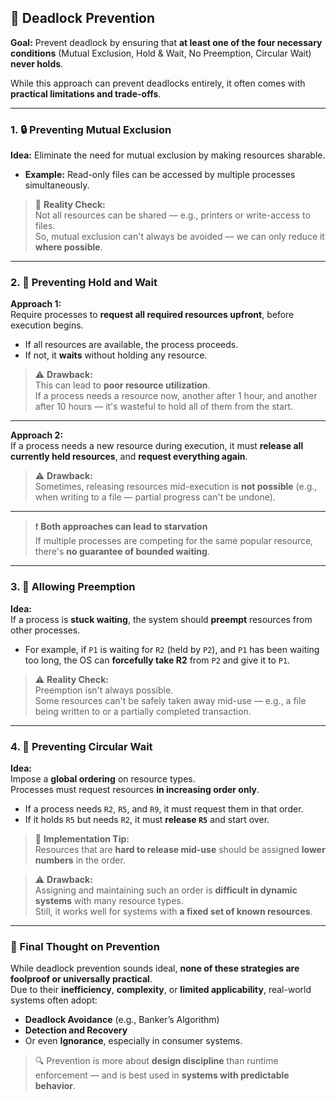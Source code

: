 ## 🚫 Deadlock Prevention

**Goal:** Prevent deadlock by ensuring that **at least one of the four necessary conditions** (Mutual Exclusion, Hold & Wait, No Preemption, Circular Wait) **never holds**.

While this approach can prevent deadlocks entirely, it often comes with **practical limitations and trade-offs**.

---

### 1. 🔒 Preventing Mutual Exclusion

**Idea:** Eliminate the need for mutual exclusion by making resources sharable.

- **Example:** Read-only files can be accessed by multiple processes simultaneously.

> 🔧 **Reality Check:**  
Not all resources can be shared — e.g., printers or write-access to files.  
So, mutual exclusion can't always be avoided — we can only reduce it **where possible**.

---

### 2. 🤲 Preventing Hold and Wait

**Approach 1:**  
Require processes to **request all required resources upfront**, before execution begins.

- If all resources are available, the process proceeds.
- If not, it **waits** without holding any resource.

> ⚠️ **Drawback:**  
This can lead to **poor resource utilization**.  
If a process needs a resource now, another after 1 hour, and another after 10 hours — it's wasteful to hold all of them from the start.

---

**Approach 2:**  
If a process needs a new resource during execution, it must **release all currently held resources**, and **request everything again**.

> ⚠️ **Drawback:**  
Sometimes, releasing resources mid-execution is **not possible** (e.g., when writing to a file — partial progress can't be undone).

---

> ❗ **Both approaches can lead to starvation**  
If multiple processes are competing for the same popular resource, there's **no guarantee of bounded waiting**.

---

### 3. 🔁 Allowing Preemption

**Idea:**  
If a process is **stuck waiting**, the system should **preempt** resources from other processes.

- For example, if `P1` is waiting for `R2` (held by `P2`), and `P1` has been waiting too long, the OS can **forcefully take R2** from `P2` and give it to `P1`.

> ⚠️ **Reality Check:**  
Preemption isn't always possible.  
Some resources can't be safely taken away mid-use — e.g., a file being written to or a partially completed transaction.

---

### 4. 🔄 Preventing Circular Wait

**Idea:**  
Impose a **global ordering** on resource types.  
Processes must request resources **in increasing order only**.

- If a process needs `R2`, `R5`, and `R9`, it must request them in that order.
- If it holds `R5` but needs `R2`, it must **release `R5`** and start over.

> 🔧 **Implementation Tip:**  
Resources that are **hard to release mid-use** should be assigned **lower numbers** in the order.

> ⚠️ **Drawback:**  
Assigning and maintaining such an order is **difficult in dynamic systems** with many resource types.  
Still, it works well for systems with **a fixed set of known resources**.

---

### 🧠 Final Thought on Prevention

While deadlock prevention sounds ideal, **none of these strategies are foolproof or universally practical**.  
Due to their **inefficiency**, **complexity**, or **limited applicability**, real-world systems often adopt:

- **Deadlock Avoidance** (e.g., Banker’s Algorithm)
- **Detection and Recovery**
- Or even **Ignorance**, especially in consumer systems.

> 🔍 Prevention is more about **design discipline** than runtime enforcement — and is best used in **systems with predictable behavior**.
